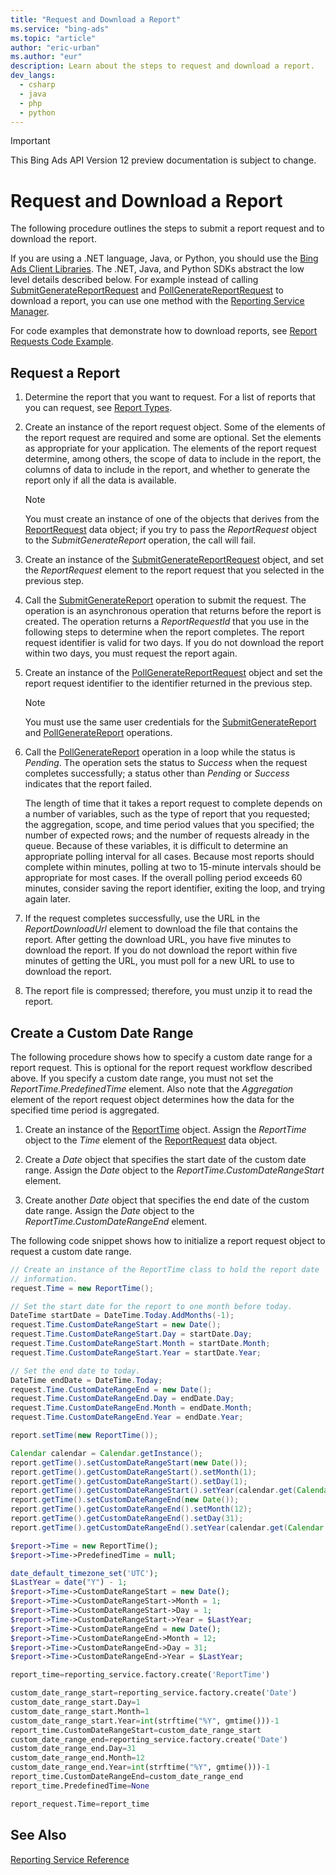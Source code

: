 ```yaml
---
title: "Request and Download a Report"
ms.service: "bing-ads"
ms.topic: "article"
author: "eric-urban"
ms.author: "eur"
description: Learn about the steps to request and download a report.
dev_langs:
  - csharp
  - java
  - php
  - python
---
```

> [!IMPORTANT]
> This Bing Ads API Version 12 preview documentation is subject to change.

# Request and Download a Report
The following procedure outlines the steps to submit a report request and to download the report.

If you are using a .NET language, Java, or Python, you should use the [Bing Ads Client Libraries](../guides/client-libraries.md). The .NET, Java, and Python SDKs abstract the low level details described below. For example instead of calling [SubmitGenerateReportRequest](../reporting-service/submitgeneratereport.md#request) and [PollGenerateReportRequest](../reporting-service/pollgeneratereport.md#request) to download a report, you can use one method with the [Reporting Service Manager](../guides/sdk-reporting-service-manager.md). 

For code examples that demonstrate how to download reports, see [Report Requests Code Example](../guides/code-example-report-requests.md).

## Request a Report

1.  Determine the report that you want to request. For a list of reports that you can request, see [Report Types](../guides/report-types.md).

2.  Create an instance of the report request object. Some of the elements of the report request are required and some are optional. Set the elements as appropriate for your application. The elements of the report request determine, among others, the scope of data to include in the report, the columns of data to include in the report, and whether to generate the report only if all the data is available.

    > [!NOTE]
    > You must create an instance of one of the objects that derives from the [ReportRequest](../reporting-service/reportrequest.md) data object; if you try to pass the *ReportRequest* object to the *SubmitGenerateReport* operation, the call will fail.

3.  Create an instance of the [SubmitGenerateReportRequest](../reporting-service/submitgeneratereport.md#request) object, and set the *ReportRequest* element to the report request that you selected in the previous step.

4.  Call the [SubmitGenerateReport](../reporting-service/submitgeneratereport.md) operation to submit the request. The operation is an asynchronous operation that returns before the report is created. The operation returns a *ReportRequestId* that you use in the following steps to determine when the report completes. The report request identifier is valid for two days. If you do not download the report within two days, you must request the report again.

5.  Create an instance of the [PollGenerateReportRequest](../reporting-service/pollgeneratereport.md#request) object and set the report request identifier to the identifier returned in the previous step.

    > [!NOTE]
    > You must use the same user credentials for the [SubmitGenerateReport](../reporting-service/submitgeneratereport.md) and [PollGenerateReport](../reporting-service/pollgeneratereport.md) operations.

6.  Call the [PollGenerateReport](../reporting-service/pollgeneratereport.md) operation in a loop while the status is *Pending*. The operation sets the status to *Success* when the request completes successfully; a status other than *Pending* or *Success* indicates that the report failed.

    The length of time that it takes a report request to complete depends on a number of variables, such as the type of report that you requested; the aggregation, scope, and time period values that you specified; the number of expected rows; and the number of requests already in the queue. Because of these variables, it is difficult to determine an appropriate polling interval for all cases. Because most reports should complete within minutes, polling at two to 15-minute intervals should be appropriate for most cases. If the overall polling period exceeds 60 minutes, consider saving the report identifier, exiting the loop, and trying again later.

7.  If the request completes successfully, use the URL in the *ReportDownloadUrl* element to download the file that contains the report. After getting the download URL, you have five minutes to download the report. If you do not download the report within five minutes of getting the URL, you must poll for a new URL to use to download the report.

8.  The report file is compressed; therefore, you must unzip it to read the report.

## Create a Custom Date Range
The following procedure shows how to specify a custom date range for a report request. This is optional for the report request workflow described above. If you specify a custom date range, you must not set the *ReportTime.PredefinedTime* element. Also note that the *Aggregation* element of the report request object determines how the data for the specified time period is aggregated. 

1.  Create an instance of the [ReportTime](../reporting-service/reporttime.md) object. Assign the *ReportTime* object to the *Time* element of the [ReportRequest](../reporting-service/reportrequest.md) data object.

2.  Create a *Date* object that specifies the start date of the custom date range. Assign the *Date* object to the *ReportTime.CustomDateRangeStart* element.

3.  Create another *Date* object that specifies the end date of the custom date range. Assign the *Date* object to the *ReportTime.CustomDateRangeEnd* element.

The following code snippet shows how to initialize a report request object to request a custom date range.

```csharp
// Create an instance of the ReportTime class to hold the report date 
// information.
request.Time = new ReportTime();

// Set the start date for the report to one month before today.
DateTime startDate = DateTime.Today.AddMonths(-1);
request.Time.CustomDateRangeStart = new Date();
request.Time.CustomDateRangeStart.Day = startDate.Day;
request.Time.CustomDateRangeStart.Month = startDate.Month;
request.Time.CustomDateRangeStart.Year = startDate.Year;

// Set the end date to today.
DateTime endDate = DateTime.Today;
request.Time.CustomDateRangeEnd = new Date();
request.Time.CustomDateRangeEnd.Day = endDate.Day;
request.Time.CustomDateRangeEnd.Month = endDate.Month;
request.Time.CustomDateRangeEnd.Year = endDate.Year;
```
```java
report.setTime(new ReportTime());

Calendar calendar = Calendar.getInstance();
report.getTime().setCustomDateRangeStart(new Date());
report.getTime().getCustomDateRangeStart().setMonth(1);
report.getTime().getCustomDateRangeStart().setDay(1);
report.getTime().getCustomDateRangeStart().setYear(calendar.get(Calendar.YEAR)-1);
report.getTime().setCustomDateRangeEnd(new Date());
report.getTime().getCustomDateRangeEnd().setMonth(12);
report.getTime().getCustomDateRangeEnd().setDay(31);
report.getTime().getCustomDateRangeEnd().setYear(calendar.get(Calendar.YEAR)-1);
```
```php
$report->Time = new ReportTime();
$report->Time->PredefinedTime = null;

date_default_timezone_set('UTC');
$LastYear = date("Y") - 1;
$report->Time->CustomDateRangeStart = new Date();
$report->Time->CustomDateRangeStart->Month = 1;
$report->Time->CustomDateRangeStart->Day = 1;
$report->Time->CustomDateRangeStart->Year = $LastYear;
$report->Time->CustomDateRangeEnd = new Date();
$report->Time->CustomDateRangeEnd->Month = 12;
$report->Time->CustomDateRangeEnd->Day = 31;
$report->Time->CustomDateRangeEnd->Year = $LastYear;
```
```python
report_time=reporting_service.factory.create('ReportTime')

custom_date_range_start=reporting_service.factory.create('Date')
custom_date_range_start.Day=1
custom_date_range_start.Month=1
custom_date_range_start.Year=int(strftime("%Y", gmtime()))-1
report_time.CustomDateRangeStart=custom_date_range_start
custom_date_range_end=reporting_service.factory.create('Date')
custom_date_range_end.Day=31
custom_date_range_end.Month=12
custom_date_range_end.Year=int(strftime("%Y", gmtime()))-1
report_time.CustomDateRangeEnd=custom_date_range_end
report_time.PredefinedTime=None

report_request.Time=report_time
```

## See Also
[Reporting Service Reference](../reporting-service/reporting-service-reference.md)  

